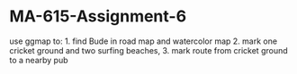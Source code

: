 # MA-615-Assignment-6
use ggmap to: 1. find Bude in road map and watercolor map 2. mark one cricket ground and two surfing beaches, 3. mark route from cricket ground to a nearby pub
